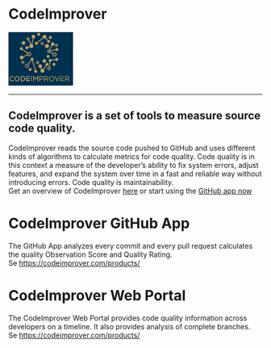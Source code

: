 # CodeImprover
![CodeImprover Logo](./Images/CodeImprover-small-logo-title.png) 
___
## CodeImprover is a set of tools to measure source code quality. 

CodeImprover reads the source code pushed to GitHub and uses different kinds of algorithms to calculate metrics for code quality. Code quality is in this context a measure of the developer’s ability to fix system errors, adjust features, and expand the system over time in a fast and reliable way without introducing errors. Code quality is maintainability.  
Get an overview of CodeImprover [here](https://codeimprover.com/how-it-works-illustrated/) or start using the [GitHub app now](https://github.com/apps/codeimprover)

# CodeImprover GitHub App
The GitHub App analyzes every commit and every pull request calculates the quality Observation Score and Quality Rating.  
Se <https://codeimprover.com/products/>


# CodeImprover Web Portal
The CodeImprover Web Portal provides code quality information across developers on a timeline. It also provides analysis of complete branches.  
Se <https://codeimprover.com/products/>

 


